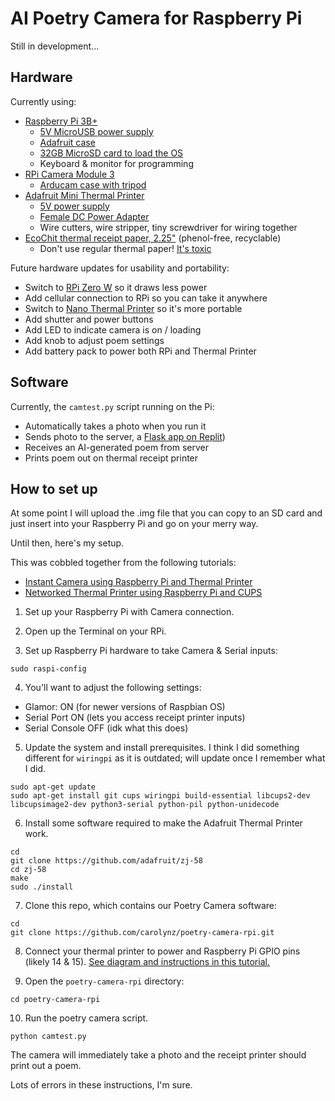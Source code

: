 # AI Poetry Camera for Raspberry Pi

Still in development...

## Hardware
Currently using:
- [Raspberry Pi 3B+](https://www.raspberrypi.com/products/raspberry-pi-3-model-b-plus/)
  - [5V MicroUSB power supply](https://www.amazon.com/CanaKit-Raspberry-Supply-Adapter-Listed/dp/B00MARDJZ4) 
  - [Adafruit case](https://www.adafruit.com/product/2258)
  - [32GB MicroSD card to load the OS](https://www.canakit.com/raspberry-pi-sd-card-noobs.html)
  - Keyboard & monitor for programming
- [RPi Camera Module 3](https://www.raspberrypi.com/products/camera-module-3/)
  - [Arducam case with tripod](https://www.amazon.com/Arducam-Raspberry-Bundle-Autofocus-Lightweight/dp/B09TKYXZFG)
- [Adafruit Mini Thermal Printer](https://www.adafruit.com/product/600)
  - [5V power supply](https://www.adafruit.com/product/276)
  - [Female DC Power Adapter](https://www.adafruit.com/product/368)
  - Wire cutters, wire stripper, tiny screwdriver for wiring together
- [EcoChit thermal receipt paper, 2.25"](https://www.amazon.com/EcoChit-Thermal-Paper-Rolls-Plants/dp/B076MMDL8Y) (phenol-free, recyclable)
  - Don't use regular thermal paper! [It's toxic](https://environmentaldefence.ca/2019/02/07/toxic-receipt-bpa-thermal-paper/)

Future hardware updates for usability and portability:
- Switch to [RPi Zero W](https://www.raspberrypi.com/products/raspberry-pi-zero-w/) so it draws less power
- Add cellular connection to RPi so you can take it anywhere
- Switch to [Nano Thermal Printer](https://www.adafruit.com/product/2752) so it's more portable
- Add shutter and power buttons
- Add LED to indicate camera is on / loading
- Add knob to adjust poem settings
- Add battery pack to power both RPi and Thermal Printer

## Software
Currently, the `camtest.py` script running on the Pi:
- Automatically takes a photo when you run it
- Sends photo to the server, a [Flask app on Replit](https://poetry-camera-prototype.carozee.repl.co/))
- Receives an AI-generated poem from server
- Prints poem out on thermal receipt printer


## How to set up
At some point I will upload the .img file that you can copy to an SD card and just insert into your Raspberry Pi and go on your merry way.

Until then, here's my setup.

This was cobbled together from the following tutorials:
- [Instant Camera using Raspberry Pi and Thermal Printer](https://learn.adafruit.com/instant-camera-using-raspberry-pi-and-thermal-printer)
- [Networked Thermal Printer using Raspberry Pi and CUPS](https://learn.adafruit.com/networked-thermal-printer-using-cups-and-raspberry-pi)


1. Set up your Raspberry Pi with Camera connection.

2. Open up the Terminal on your RPi.

3. Set up Raspberry Pi hardware to take Camera & Serial inputs:
```shell
sudo raspi-config
```
4. You'll want to adjust the following settings:
  - Glamor: ON (for newer versions of Raspbian OS)
  - Serial Port ON (lets you access receipt printer inputs)
  - Serial Console OFF (idk what this does)

5. Update the system and install prerequisites. I think I did something different for `wiringpi` as it is outdated; will update once I remember what I did.
```shell
sudo apt-get update
sudo apt-get install git cups wiringpi build-essential libcups2-dev libcupsimage2-dev python3-serial python-pil python-unidecode
```

6. Install some software required to make the Adafruit Thermal Printer work.
```shell
cd
git clone https://github.com/adafruit/zj-58
cd zj-58
make
sudo ./install
```

7. Clone this repo, which contains our Poetry Camera software:
```shell
cd
git clone https://github.com/carolynz/poetry-camera-rpi.git
```

8. Connect your thermal printer to power and Raspberry Pi GPIO pins (likely 14 & 15). [See diagram and instructions in this tutorial.](https://learn.adafruit.com/networked-thermal-printer-using-cups-and-raspberry-pi/connect-and-configure-printer)


9. Open the `poetry-camera-rpi` directory:
```shell
cd poetry-camera-rpi
```

10. Run the poetry camera script.
```shell
python camtest.py
```

The camera will immediately take a photo and the receipt printer should print out a poem.

Lots of errors in these instructions, I'm sure.
